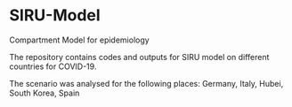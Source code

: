 # SIRU-Model
Compartment Model for epidemiology

The repository contains codes and outputs for SIRU model on different countries for COVID-19.

The scenario was analysed for the following places: Germany, Italy, Hubei, South Korea, Spain
